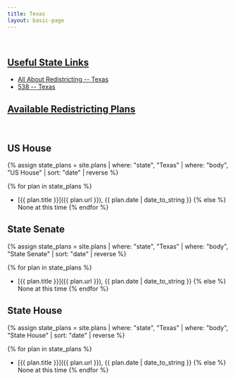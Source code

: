 ```yaml
---
title: Texas
layout: basic-page
---
```


<br>

<u>Useful State Links</u>
---

- [All About Redistricting -- Texas](https://redistricting.lls.edu/state/texas/?cycle=2020&level=Congress&startdate=)
- [538 -- Texas](https://projects.fivethirtyeight.com/redistricting-2022-maps/texas/)

<u>Available Redistricting Plans</u>
---

<br>

US House
---
{% assign state_plans = site.plans | where: "state", "Texas" | where: "body", "US House" | sort: "date" | reverse %}

{% for plan in state_plans %}
- [{{ plan.title }}]({{ plan.url }}), {{ plan.date | date_to_string }}
{% else %}
None at this time
{% endfor %}

State Senate
---
{% assign state_plans = site.plans | where: "state", "Texas" | where: "body", "State Senate" | sort: "date" | reverse %}

{% for plan in state_plans %}
- [{{ plan.title }}]({{ plan.url }}), {{ plan.date | date_to_string }}
{% else %}
None at this time
{% endfor %}


State House
---
{% assign state_plans = site.plans | where: "state", "Texas" | where: "body", "State House" | sort: "date" | reverse %}

{% for plan in state_plans %}
- [{{ plan.title }}]({{ plan.url }}), {{ plan.date | date_to_string }}
{% else %}
None at this time
{% endfor %}
